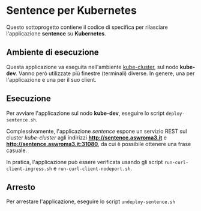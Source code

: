 # Sentence per Kubernetes

Questo sottoprogetto contiene il codice di specifica per rilasciare l'applicazione **sentence** su **Kubernetes**. 

## Ambiente di esecuzione 

Questa applicazione va eseguita nell'ambiente [kube-cluster](../../environments/kube-cluster/), sul nodo **kube-dev**. 
Vanno però utilizzate più finestre (terminali) diverse. In genere, una per l'applicazione e una per il suo client.  

## Esecuzione 

Per avviare l'applicazione sul nodo **kube-dev**, eseguire lo script `deploy-sentence.sh`. 

Complessivamente, l'applicazione *sentence* espone un servizio REST sul cluster *kube-cluster* 
agli indirizzi **http://sentence.aswroma3.it** e **http://sentence.aswroma3.it:31080**, 
da cui è possibile ottenere una frase casuale.

In pratica, l'applicazione può essere verificata usando gli script `run-curl-client-ingress.sh` e `run-curl-client-nodeport.sh`. 

## Arresto 

Per arrestare l'applicazione, eseguire lo script `undeploy-sentence.sh` 

